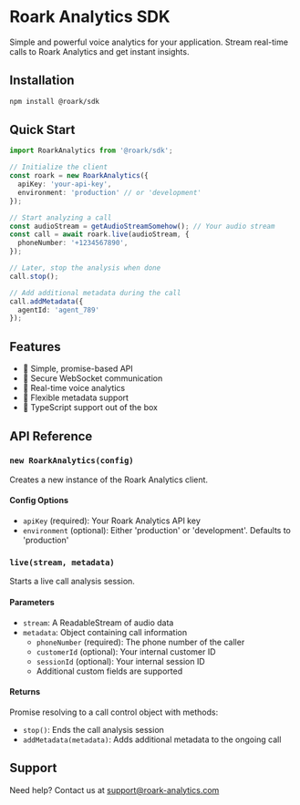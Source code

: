 # Roark Analytics SDK

Simple and powerful voice analytics for your application. Stream real-time calls to Roark Analytics and get instant insights.

## Installation

```bash
npm install @roark/sdk
```

## Quick Start

```typescript
import RoarkAnalytics from '@roark/sdk';

// Initialize the client
const roark = new RoarkAnalytics({
  apiKey: 'your-api-key',
  environment: 'production' // or 'development'
});

// Start analyzing a call
const audioStream = getAudioStreamSomehow(); // Your audio stream
const call = await roark.live(audioStream, {
  phoneNumber: '+1234567890',
});

// Later, stop the analysis when done
call.stop();

// Add additional metadata during the call
call.addMetadata({
  agentId: 'agent_789'
});
```

## Features

- 🚀 Simple, promise-based API
- 🔐 Secure WebSocket communication
- 📱 Real-time voice analytics
- 🎯 Flexible metadata support
- 💪 TypeScript support out of the box

## API Reference

### `new RoarkAnalytics(config)`

Creates a new instance of the Roark Analytics client.

#### Config Options

- `apiKey` (required): Your Roark Analytics API key
- `environment` (optional): Either 'production' or 'development'. Defaults to 'production'

### `live(stream, metadata)`

Starts a live call analysis session.

#### Parameters

- `stream`: A ReadableStream of audio data
- `metadata`: Object containing call information
  - `phoneNumber` (required): The phone number of the caller
  - `customerId` (optional): Your internal customer ID
  - `sessionId` (optional): Your internal session ID
  - Additional custom fields are supported

#### Returns

Promise resolving to a call control object with methods:
- `stop()`: Ends the call analysis session
- `addMetadata(metadata)`: Adds additional metadata to the ongoing call

## Support

Need help? Contact us at support@roark-analytics.com